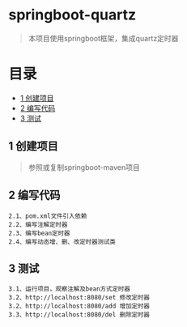 # springboot-quartz
> 本项目使用springboot框架，集成quartz定时器         

# 目录
* [1 创建项目](#01)
* [2 编写代码](#02)
* [3 测试](#03)

## <div id="01"></div>
## 1 创建项目
> 参照或复制springboot-maven项目

## <div id="02"></div>
## 2 编写代码    
    2.1、pom.xml文件引入依赖
    2.2、编写注解定时器
    2.3、编写bean定时器
    2.4、编写动态增、删、改定时器测试类

## <div id="03"></div>
## 3 测试  
    3.1、运行项目，观察注解及bean方式定时器
    3.2、http://localhost:8080/set 修改定时器
    3.2、http://localhost:8080/add 增加定时器
    3.3、http://localhost:8080/del 删除定时器